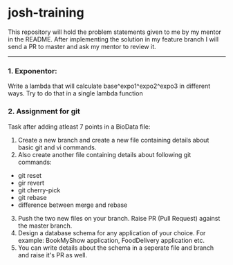 # josh-training
This repository will hold the problem statements given to me by my mentor in the README. After implementing the solution in my feature branch I will send a PR to master and ask my mentor to review it.

---

### 1. Exponentor: 
Write a lambda that will calculate base^expo1^expo2^expo3 in different ways. Try to do that in a single lambda function

### 2. Assignment for git  

Task after adding atleast 7 points in a BioData file:
1. Create a new branch and create a new file containing details about basic git and vi commands.
2. Also create another file containing details about following git commands:
  - git reset
  - gir revert
  - git cherry-pick
  - git rebase
  - difference between merge and      rebase
3. Push the two new files on your branch. Raise PR (Pull Request) against the master branch.
4. Design a database schema for any application of your choice. For example: BookMyShow application, FoodDelivery application etc.
5. You can write details about the schema in a seperate file and branch and raise it's PR as well.
